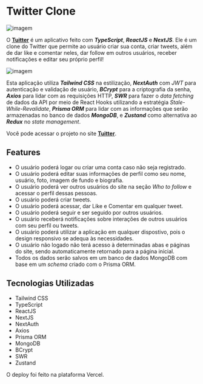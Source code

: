 # Twitter Clone

![imagem](https://i.imgur.com/a4D7WSB.jpg)

O [**Tuitter**](https://tuitter-clone.vercel.app) é um aplicativo feito com **_TypeScript_**, **_ReactJS_** e **_NextJS_**. Ele é um clone do Twitter que permite ao usuário criar sua conta, criar tweets, além de dar like e comentar neles, dar follow em outros usuários, receber notificações e editar seu próprio perfil!

![imagem](https://i.imgur.com/JIjKUaY.png)

Esta aplicação utiliza **_Tailwind CSS_** na estilização, **_NextAuth_** com _JWT_ para autenticação e validação de usuário, **_BCrypt_** para a criptografia da senha, **_Axios_** para lidar com as requisições HTTP, **_SWR_** para fazer o _data fetching_ de dados da API por meio de React Hooks utilizando a estratégia _Stale-While-Revalidate_, **_Prisma ORM_** para lidar com as informações que serão armazenadas no banco de dados **_MongoDB_**, e **_Zustand_** como alternativa ao **_Redux_** no _state management_.

Você pode acessar o projeto no site [**Tuitter**](https://tuitter-clone.vercel.app).

## Features

- O usuário poderá logar ou criar uma conta caso não seja registrado.
- O usuário poderá editar suas informações de perfil como seu nome, usuário, foto, imagem de fundo e biografia.
- O usuário poderá ver outros usuários do site na seção _Who to follow_ e acessar o perfil dessas pessoas.
- O usuário poderá criar tweets.
- O usuário poderá acessar, dar Like e Comentar em qualquer tweet.
- O usuário poderá seguir e ser seguido por outros usuários.
- O usuário receberá notificações sobre interações de outros usuários com seu perfil ou tweets.
- O usuário poderá utilizar a aplicação em qualquer dispostivo, pois o design responsivo se adequa às necessidades.
- O usuário não logado não terá acesso à determinadas abas e páginas do site, sendo automaticamente retornado para a página inicial.
- Todos os dados serão salvos em um banco de dados MongoDB com base em um _schema_ criado com o Prisma ORM.

## Tecnologias Utilizadas

- Tailwind CSS
- TypeScript
- ReactJS
- NextJS
- NextAuth
- Axios
- Prisma ORM
- MongoDB
- BCrypt
- SWR
- Zustand

O deploy foi feito na plataforma Vercel.
